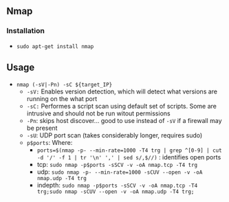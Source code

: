 ## Nmap

### Installation
* `sudo apt-get install nmap`

## Usage
* `nmap (-sV|-Pn) -sC ${target_IP}`
    * `-sV:` Enables version detection, which will detect what versions are running on the what port
    * `-sC:` Performes a script scan using default set of scripts. Some are intrusive and should not be run witout permissions
    * `-Pn`: skips host discover... good to use instead of `-sV` if a firewall may be present
    * `-sU`: UDP port scan (takes considerably longer, requires sudo)
    * `p$ports`: Where:
        * `ports=$(nmap -p- --min-rate=1000 -T4 trg | grep ^[0-9] | cut -d '/' -f 1 | tr '\n' ',' | sed s/,$//)` : identifies open ports
        * tcp: `sudo nmap -p$ports -sSCV -v -oA nmap.tcp -T4 trg`
        * udp: `sudo nmap -p- --min-rate=1000 -sCUV --open -v -oA nmap.udp -T4 trg`
        * indepth: `sudo nmap -p$ports -sSCV -v -oA nmap.tcp -T4 trg;sudo nmap -sCUV --open -v -oA nmap.udp -T4 trg;`
